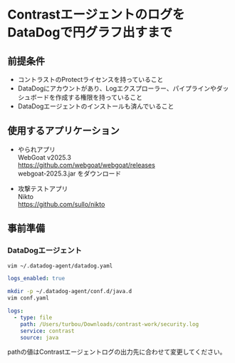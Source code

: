 # ContrastエージェントのログをDataDogで円グラフ出すまで

## 前提条件
- コントラストのProtectライセンスを持っていること
- DataDogにアカウントがあり、Logエクスプローラー、パイプラインやダッシュボードを作成する権限を持っていること
- DataDogエージェントのインストールも済んでいること

## 使用するアプリケーション
- やられアプリ  
  WebGoat v2025.3  
  https://github.com/webgoat/webgoat/releases  
  webgoat-2025.3.jar をダウンロード

- 攻撃テストアプリ  
  Nikto  
  https://github.com/sullo/nikto

## 事前準備
### DataDogエージェント
```bash
vim ~/.datadog-agent/datadog.yaml
```
```yaml
logs_enabled: true
```
```bash
mkdir -p ~/.datadog-agent/conf.d/java.d
vim conf.yaml
```
```yaml
logs:
  - type: file
    path: /Users/turbou/Downloads/contrast-work/security.log
    service: contrast
    source: java
```
pathの値はContrastエージェントログの出力先に合わせて変更してください。
